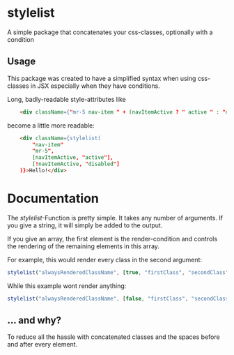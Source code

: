 # stylelist

A simple package that concatenates your css-classes, optionally with a condition

## Usage

This package was created to have a simplified syntax when using css-classes in JSX especially when they have conditions.

Long, badly-readable style-attributes like

```html
	<div className={"mr-5 nav-item " + (navItemActive ? " active " : "disabled")}>Hello!</div>
```

become a little more readable:

```html
	<div className={stylelist(
		"nav-item"
		"mr-5",
		[navItemActive, "active"],
		[!navItemActive, "disabled"]
	)}>Hello!</div>
```

# Documentation

The _stylelist_-Function is pretty simple. It takes any number of arguments. If you give a string, it will simply be added to the output.

If you give an array, the first element is the render-condition and controls the rendering of the remaining elements in this array.

For example, this would render every class in the second argument:

```js
stylelist("alwaysRenderedClassName", [true, "firstClass", "secondClass", "someOtherClass"]);
```

While this example wont render anything:

```js
stylelist("alwaysRenderedClassName", [false, "firstClass", "secondClass", "someOtherClass"]);
```

## ... and why?

To reduce all the hassle with concatenated classes and the spaces before and after every element.
